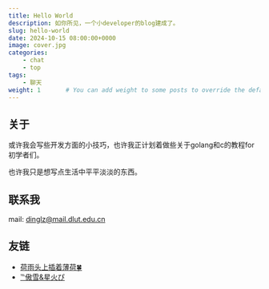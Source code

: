 ```yaml
---
title: Hello World
description: 如你所见，一个小developer的blog建成了。
slug: hello-world
date: 2024-10-15 08:00:00+0000
image: cover.jpg
categories:
    - chat
    - top
tags:
    - 聊天
weight: 1       # You can add weight to some posts to override the default sorting (date descending)
---
```


## 关于

或许我会写些开发方面的小技巧，也许我正计划着做些关于golang和c的教程for初学者们。

也许我只是想写点生活中平平淡淡的东西。

## 联系我

mail: dinglz@mail.dlut.edu.cn

## 友链

- [荷雨头上插着薄荷🍀](http://blog.soilzhu.su/)
- [℡傲雪&星火ぴ](https://aoxuexinghuo.github.io/)